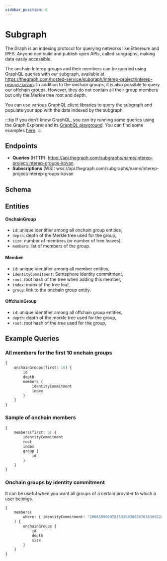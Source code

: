 ```yaml
---
sidebar_position: 6
---
```


# Subgraph

The Graph is an indexing protocol for querying networks like Ethereum and IPFS. Anyone can build and publish open APIs, called subgraphs, making data easily accessible.

The onchain Interep groups and their members can be queried using GraphQL queries with our subgraph, available at https://thegraph.com/hosted-service/subgraph/interep-project/interep-groups-kovan. In addition to the onchain groups, it is also possible to query our offchain groups. However, they do not contain all their group members but only the Merkle tree root and depth.

You can use various GraphQL [client libraries](https://thegraph.com/docs/developer/querying-from-your-app) to query the subgraph and populate your app with the data indexed by the subgraph.

:::tip
If you don't know GraphQL, you can try running some queries using the Graph Explorer and its [GraphQL playground](https://thegraph.com/hosted-service/subgraph/interep/kovan?selected=playground). You can find some examples [here](https://thegraph.com/docs/developer/graphql-api).
:::

## Endpoints

-   **Queries** (HTTP): https://api.thegraph.com/subgraphs/name/interep-project/interep-groups-kovan
-   **Subscriptions** (WS): wss://api.thegraph.com/subgraphs/name/interep-project/interep-groups-kovan

## Schema

## Entities

#### OnchainGroup

-   `id`: unique identifier among all onchain group entities,
-   `depth`: depth of the Merkle tree used for the group,
-   `size`: number of members (or number of tree leaves),
-   `members`: list of members of the group.

#### Member

-   `id`: unique identifier among all member entities,
-   `identityCommitment`: Semaphore identity commitment,
-   `root`: root hash of the tree when adding this member,
-   `index`: index of the tree leaf,
-   `group`: link to the onchain group entity.

#### OffchainGroup

-   `id`: unique identifier among all offchain group entities,
-   `depth`: depth of the merkle tree used for the group,
-   `root`: root hash of the tree used for the group,

## Example Queries

### All members for the first 10 onchain groups

```graphql
{
    onchainGroups(first: 10) {
        id
        depth
        members {
            identityCommitment
            index
        }
    }
}
```

### Sample of onchain members

```graphql
{
    members(first: 5) {
        identityCommitment
        root
        index
        group {
            id
        }
    }
}
```

### Onchain groups by identity commitment

It can be useful when you want all groups of a certain provider to which a user belongs.

```graphql
{
    members(
        where: { identityCommitment: "2066509069781532083082870363092240900543210735798842041673598797369005529920" }
    ) {
        onchainGroups {
            id
            depth
            size
        }
    }
}
```
